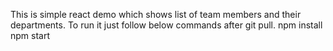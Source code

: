 This is simple react demo which shows list of team members and their departments.
To run it just follow below commands after git pull.
npm install
npm start
